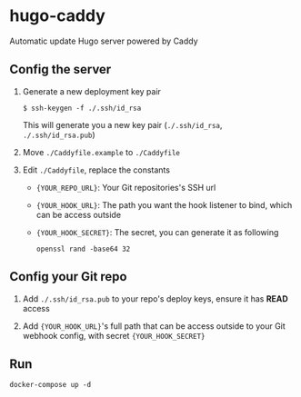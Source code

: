# hugo-caddy

Automatic update Hugo server powered by Caddy

## Config the server

1. Generate a new deployment key pair

    ```
    $ ssh-keygen -f ./.ssh/id_rsa
    ```

    This will generate you a new key pair (`./.ssh/id_rsa`, `./.ssh/id_rsa.pub`)

2. Move `./Caddyfile.example` to `./Caddyfile`

3. Edit `./Caddyfile`, replace the constants

    - `{YOUR_REPO_URL}`: Your Git repositories's SSH url

    - `{YOUR_HOOK_URL}`: The path you want the hook listener to bind, which can be access outside

    - `{YOUR_HOOK_SECRET}`: The secret, you can generate it as following

        ```
        openssl rand -base64 32
        ```

## Config your Git repo

1. Add `./.ssh/id_rsa.pub` to your repo's deploy keys, ensure it has **READ** access

2. Add `{YOUR_HOOK_URL}`'s full path that can be access outside to your Git webhook config, with secret `{YOUR_HOOK_SECRET}`

## Run

```
docker-compose up -d
```